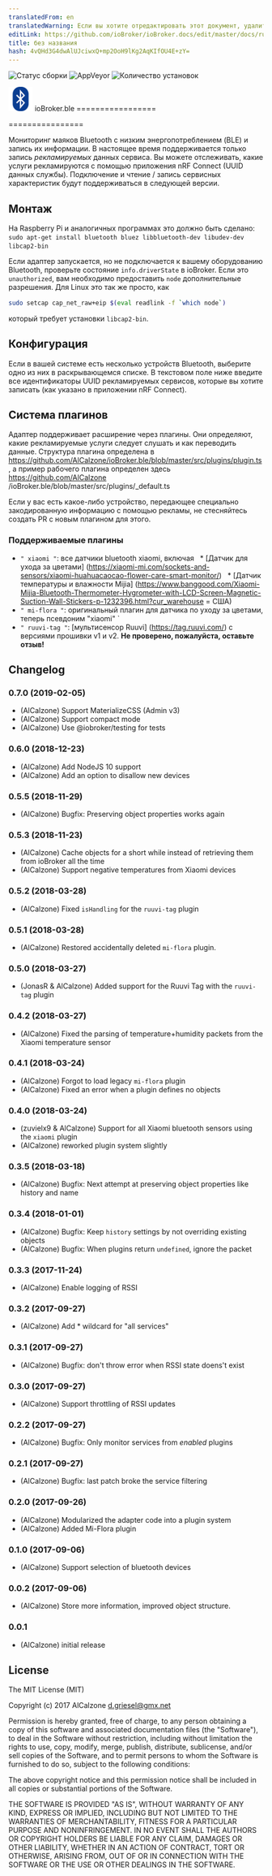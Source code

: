 ```yaml
---
translatedFrom: en
translatedWarning: Если вы хотите отредактировать этот документ, удалите поле «translationFrom», в противном случае этот документ будет снова автоматически переведен
editLink: https://github.com/ioBroker/ioBroker.docs/edit/master/docs/ru/adapterref/iobroker.ble/README.md
title: без названия
hash: 4vQHd3G4dwAlUJciwxQ+mp2OoH9lKg2AqKIfOU4E+zY=
---
```

![Статус сборки](https://travis-ci.org/AlCalzone/ioBroker.ble.svg?branch=master)
![AppVeyor](https://ci.appveyor.com/api/projects/status/github/AlCalzone/ioBroker.ble?branch=master&svg=true)
![Количество установок](http://iobroker.live/badges/ble-stable.svg)

<img src="admin/ble.png" height="48" /> ioBroker.ble =================

================

Мониторинг маяков Bluetooth с низким энергопотреблением (BLE) и запись их информации.
В настоящее время поддерживается только запись *рекламируемых* данных сервиса. Вы можете отслеживать, какие услуги рекламируются с помощью приложения nRF Connect (UUID данных службы).
Подключение и чтение / запись сервисных характеристик будут поддерживаться в следующей версии.

## Монтаж
На Raspberry Pi и аналогичных программах это должно быть сделано: `sudo apt-get install bluetooth bluez libbluetooth-dev libudev-dev libcap2-bin`

Если адаптер запускается, но не подключается к вашему оборудованию Bluetooth, проверьте состояние `info.driverState` в ioBroker. Если это `unauthorized`, вам необходимо предоставить `node` дополнительные разрешения. Для Linux это так же просто, как

```bash
sudo setcap cap_net_raw+eip $(eval readlink -f `which node`)
```

который требует установки `libcap2-bin`.

## Конфигурация
Если в вашей системе есть несколько устройств Bluetooth, выберите одно из них в раскрывающемся списке.
В текстовом поле ниже введите все идентификаторы UUID рекламируемых сервисов, которые вы хотите записать (как указано в приложении nRF Connect).

## Система плагинов
Адаптер поддерживает расширение через плагины. Они определяют, какие рекламируемые услуги следует слушать и как переводить данные. Структура плагина определена в https://github.com/AlCalzone/ioBroker.ble/blob/master/src/plugins/plugin.ts, а пример рабочего плагина определен здесь https://github.com/AlCalzone /ioBroker.ble/blob/master/src/plugins/_default.ts

Если у вас есть какое-либо устройство, передающее специально закодированную информацию с помощью рекламы, не стесняйтесь создать PR с новым плагином для этого.

### Поддерживаемые плагины
* `" xiaomi "`: все датчики bluetooth xiaomi, включая
  * [Датчик для ухода за цветами] (https://xiaomi-mi.com/sockets-and-sensors/xiaomi-huahuacaocao-flower-care-smart-monitor/)
  * [Датчик температуры и влажности Mijia] (https://www.banggood.com/Xiaomi-Mijia-Bluetooth-Thermometer-Hygrometer-with-LCD-Screen-Magnetic-Suction-Wall-Stickers-p-1232396.html?cur_warehouse = США)
* `" mi-flora "`: оригинальный плагин для датчика по уходу за цветами, теперь псевдоним "xiaomi" `
* `" ruuvi-tag "`: [мультисенсор Ruuvi] (https://tag.ruuvi.com/) с версиями прошивки v1 и v2. **Не проверено, пожалуйста, оставьте отзыв!**

## Changelog

### 0.7.0 (2019-02-05)
* (AlCalzone) Support MaterializeCSS (Admin v3)
* (AlCalzone) Support compact mode
* (AlCalzone) Use @iobroker/testing for tests

### 0.6.0 (2018-12-23)
* (AlCalzone) Add NodeJS 10 support
* (AlCalzone) Add an option to disallow new devices

### 0.5.5 (2018-11-29)
* (AlCalzone) Bugfix: Preserving object properties works again

### 0.5.3 (2018-11-23)
* (AlCalzone) Cache objects for a short while instead of retrieving them from ioBroker all the time
* (AlCalzone) Support negative temperatures from Xiaomi devices

### 0.5.2 (2018-03-28)
* (AlCalzone) Fixed `isHandling` for the `ruuvi-tag` plugin

### 0.5.1 (2018-03-28)
* (AlCalzone) Restored accidentally deleted `mi-flora` plugin.

### 0.5.0 (2018-03-27)
* (JonasR & AlCalzone) Added support for the Ruuvi Tag with the `ruuvi-tag` plugin

### 0.4.2 (2018-03-27)
* (AlCalzone) Fixed the parsing of temperature+humidity packets from the Xiaomi temperature sensor

### 0.4.1 (2018-03-24)
* (AlCalzone) Forgot to load legacy `mi-flora` plugin
* (AlCalzone) Fixed an error when a plugin defines no objects

### 0.4.0 (2018-03-24)
* (zuvielx9 & AlCalzone) Support for all Xiaomi bluetooth sensors using the `xiaomi` plugin
* (AlCalzone) reworked plugin system slightly

### 0.3.5 (2018-03-18)
* (AlCalzone) Bugfix: Next attempt at preserving object properties like history and name

### 0.3.4 (2018-01-01)
* (AlCalzone) Bugfix: Keep `history` settings by not overriding existing objects
* (AlCalzone) Bugfix: When plugins return `undefined`, ignore the packet

### 0.3.3 (2017-11-24)
* (AlCalzone) Enable logging of RSSI

### 0.3.2 (2017-09-27)
* (AlCalzone) Add * wildcard for "all services"

### 0.3.1 (2017-09-27)
* (AlCalzone) Bugfix: don't throw error when RSSI state doens't exist

### 0.3.0 (2017-09-27)
* (AlCalzone) Support throttling of RSSI updates

### 0.2.2 (2017-09-27)
* (AlCalzone) Bugfix: Only monitor services from _enabled_ plugins

### 0.2.1 (2017-09-27)
* (AlCalzone) Bugfix: last patch broke the service filtering

### 0.2.0 (2017-09-26)
* (AlCalzone) Modularized the adapter code into a plugin system
* (AlCalzone) Added Mi-Flora plugin

### 0.1.0 (2017-09-06)
* (AlCalzone) Support selection of bluetooth devices

### 0.0.2 (2017-09-06)
* (AlCalzone) Store more information, improved object structure.

### 0.0.1
* (AlCalzone) initial release

## License
The MIT License (MIT)

Copyright (c) 2017 AlCalzone <d.griesel@gmx.net>

Permission is hereby granted, free of charge, to any person obtaining a copy
of this software and associated documentation files (the "Software"), to deal
in the Software without restriction, including without limitation the rights
to use, copy, modify, merge, publish, distribute, sublicense, and/or sell
copies of the Software, and to permit persons to whom the Software is
furnished to do so, subject to the following conditions:

The above copyright notice and this permission notice shall be included in
all copies or substantial portions of the Software.

THE SOFTWARE IS PROVIDED "AS IS", WITHOUT WARRANTY OF ANY KIND, EXPRESS OR
IMPLIED, INCLUDING BUT NOT LIMITED TO THE WARRANTIES OF MERCHANTABILITY,
FITNESS FOR A PARTICULAR PURPOSE AND NONINFRINGEMENT. IN NO EVENT SHALL THE
AUTHORS OR COPYRIGHT HOLDERS BE LIABLE FOR ANY CLAIM, DAMAGES OR OTHER
LIABILITY, WHETHER IN AN ACTION OF CONTRACT, TORT OR OTHERWISE, ARISING FROM,
OUT OF OR IN CONNECTION WITH THE SOFTWARE OR THE USE OR OTHER DEALINGS IN
THE SOFTWARE.
